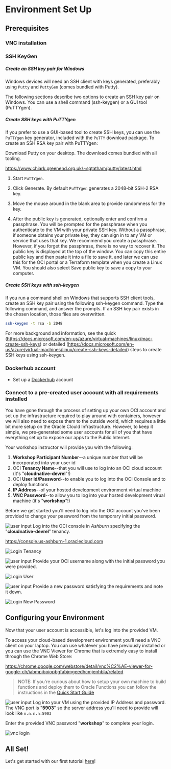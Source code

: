 # Environment Set Up

## Prerequisites

### VNC installation

### SSH KeyGen

##### Create an SSH key pair for Windows

Windows devices will need an SSH client with keys generated, preferably using `Putty` and `PuttyGen` (comes bundled with Putty).

The following sections describe two options to create an SSH key pair on Windows. You can use a shell command (ssh-keygen) or a GUI tool (PuTTYgen).


##### Create SSH keys with PuTTYgen


If you prefer to use a GUI-based tool to create SSH keys, you can use the `PuTTYgen` key generator, included with the `PuTTY` download package. To create an SSH RSA key pair with PuTTYgen:

Download Putty on your desktop. The download comes bundled with all tooling.

https://www.chiark.greenend.org.uk/~sgtatham/putty/latest.html

1. Start `PuTTYgen`.

2. Click Generate. By default `PuTTYgen` generates a 2048-bit SSH-2 RSA key.

3. Move the mouse around in the blank area to provide randomness for the key.

4. After the public key is generated, optionally enter and confirm a passphrase. You will be prompted for the passphrase when you authenticate to the VM with your private SSH key. Without a passphrase, if someone obtains your private key, they can sign in to any VM or service that uses that key. We recommend you create a passphrase. However, if you forget the passphrase, there is no way to recover it. The public key is displayed at the top of the window. You can copy this entire public key and then paste it into a file to save it, and later we can use this for the OCI portal or a Terraform template when you create a Linux VM. You should also select Save public key to save a copy to your computer.


##### Create SSH keys with ssh-keygen

If you run a command shell on Windows that supports SSH client tools, create an SSH key pair using the following ssh-keygen command. Type the following command, and answer the prompts. If an SSH key pair exists in the chosen location, those files are overwritten.

```bash
ssh-keygen -t rsa -b 2048
```

For more background and information, see the quick (https://docs.microsoft.com/en-us/azure/virtual-machines/linux/mac-create-ssh-keys) or detailed (https://docs.microsoft.com/en-us/azure/virtual-machines/linux/create-ssh-keys-detailed) steps to create SSH keys using ssh-keygen.

### Dockerhub account
- Set up a [Dockerhub](https://hub.docker.com/) account

### Connect to a pre-created user account with all requirements installed

You have gone through the process of setting up your own OCI account and set up the infrastructure required to play around with containers, however we will also need to expose them to the outside world, which requires a little bit more setup on the Oracle Clould Infrastructure. However, to keep it simple, we pre-generated some user accounts for all of you that have everything set up to expose our apps to the Public Internet.

Your workshop instructor will provide you with the following:

1. **Workshop Participant Number**--a unique number that will be incorporated
   into your user id
2. OCI **Tenancy Name**--that you will use to log into an OCI cloud account
   (it's "**cloudnative-devrel**"!)
3. OCI **User Id/Password**--to enable you to log into the OCI Console and to
   deploy functions
4. **IP Address**--of your hosted development environment virtual machine
5. **VNC Password**--to allow you to log into your hosted development virual
   machine (it's "**workshop**"!)

Before we get started you'll need to log into the OCI account you've been
provided to change your password from the temporary initial password.

![user input](images/userinput.png) Log into the OCI console in *Ashburn*
specifying the "**cloudnative-devrel**" tenancy.  

https://console.us-ashburn-1.oraclecloud.com

![Login Tenancy](images/login.png)

![user input](images/userinput.png) Provide your OCI username along with the
initial password you were provided.  

![Login User](images/login-user.png)

![user input](images/userinput.png) Provide a new password satisfying the
requirements and note it down.

![Login New Password](images/login-new-password.png)

## Configuring your Environment

Now that your user account is accessible, let's log into the provided VM.

To access your cloud-based development environment you'll need a VNC client
on your laptop.  You can use whatever you have previously installed or you can
use the VNC Viewer for Chrome that is extremely easy to install through the
Chrome Web Store:

https://chrome.google.com/webstore/detail/vnc%C2%AE-viewer-for-google-ch/iabmpiboiopbgfabjmgeedhcmjenhbla/related

> NOTE: If you're curious about how to setup your own machine to build functions
> and deploy them to Oracle Functions you can follow the instructions in the
> [Quick Start
> Guide](https://www.oracle.com/webfolder/technetwork/tutorials/infographics/oci_faas_gettingstarted_quickview/functions_quickview_top/functions_quickview/index.html#)

![user input](images/userinput.png) Log into your VM using the provided IP
Address and password.  The VNC port is "**5903**" so the server address you'll need
to provide will look like `n.n.n.n:5903`

Enter the provided VNC password "**workshop**" to complete your login.

![vnc login](images/vnc-login.png)

## All Set!

Let's get started with our first tutorial [here](BusyboxDemo.md)! 
